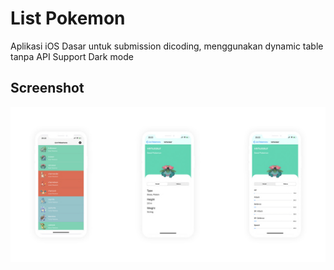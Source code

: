 # List Pokemon
Aplikasi iOS Dasar untuk submission dicoding, menggunakan dynamic table tanpa API
Support Dark mode

## Screenshot
![Screenshot White Mode](screenshot/screenshot_white_mode.jpg)
